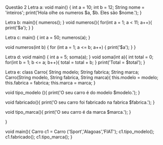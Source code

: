 Questão 2 
Letra a: 
void main() {
int a = 10;
int b = 12;
String nome = 'inteiros';
print('Hola olhe os numeros $a, $b. Eles são $nome.');
}

Letra b: 
main(){
numeros();
}
void numeros(){
  for(int a = 1; a < 11; a++){
    print('$a');
  }
}

Letra c: 
main() {
  int a = 50;
  numeros(a);
}

void numeros(int b) {
  for (int a = 1; a <= b; a++) {
    print('$a');
  }
}

Letra d: 
void main() {
  int a = 5;
  soma(a);
}
void soma(int a){
  int total = 0;
  for(int b = 1; b <= a; b++){
    total = total + b;
  }
  print('Total = $total');
}

Letra e:
class Carro{
  String modelo;
  String fabrica;
  String marca;
Carro(String modelo, String fabrica, String marca){
  this.modelo = modelo;
  this.fabrica = fabrica;
  this.marca = marca;
}
    
  void tipo_modelo (){
    print('O seu carro é do modelo $modelo.');
  }

  void fabricado(){
    print('O seu carro foi fabricado na fabrica $fabrica.');
  }
  
  void tipo_marca(){
    print('O seu carro é da marca $marca.');
  }

}


void main(){
  Carro c1  = Carro ('Sport','Alagoas','FIAT');
  c1.tipo_modelo();
  c1.fabricado();
  c1.tipo_marca();
}
